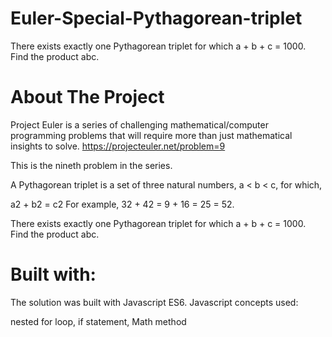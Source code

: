 # Euler-Special-Pythagorean-triplet
There exists exactly one Pythagorean triplet for which a + b + c = 1000. Find the product abc.

# About The Project

Project Euler is a series of challenging mathematical/computer programming problems that will require more than just mathematical insights to solve. https://projecteuler.net/problem=9

This is the nineth problem in the series. 

A Pythagorean triplet is a set of three natural numbers, a < b < c, for which,

a2 + b2 = c2
For example, 32 + 42 = 9 + 16 = 25 = 52.

There exists exactly one Pythagorean triplet for which a + b + c = 1000.
Find the product abc.

# Built with:

The solution was built with Javascript ES6. Javascript concepts used:

nested for loop, if statement, Math method

<!-- # What I learned:

Two approches to solve the problem in the first file. The firt with the linear and second with the quadratic notation. Noticed the second ran faster than the first which is 
not usuall for these, maybe because the second loop had considerably less loops to go through or maybe because the algorithm had to find only one y[i] index and continued from
there while the first had to find all the y[i + number] from the start. Explore linked list later

Working on third approach....

I am learning better how some of these string and array methods work.

Explored the use of console.time()/console.timeEnd() to measure how fast a program runs.

Exploring time complexities with the O(N) and O(N2)

Applied the sliding window problem solving pattern to solve the problem

 -->
